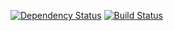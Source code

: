[![Dependency Status](https://dependencyci.com/github/GroganBurners/ferveo/badge)](https://dependencyci.com/github/GroganBurners/ferveo)
[![Build Status](https://travis-ci.org/GroganBurners/ferveo.svg?branch=master)](https://travis-ci.org/GroganBurners/ferveo)
